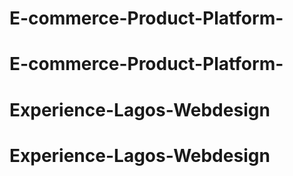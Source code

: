 # E-commerce-Product-Platform-
# E-commerce-Product-Platform-
# Experience-Lagos-Webdesign
# Experience-Lagos-Webdesign
